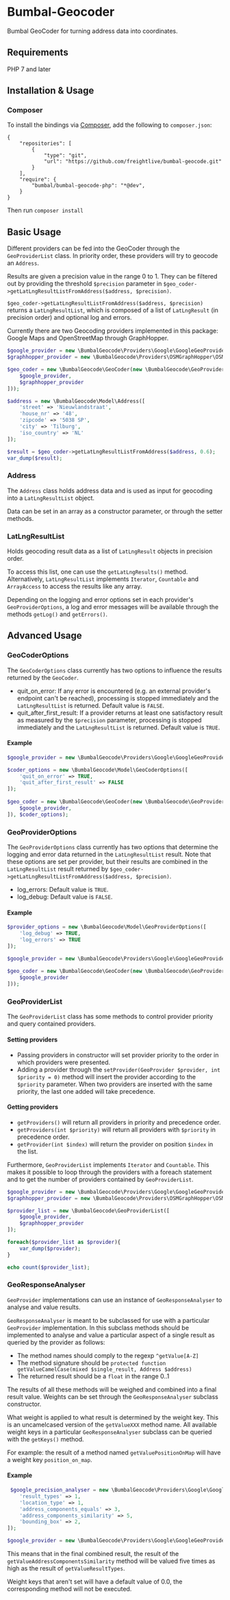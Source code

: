 # Bumbal-Geocoder
Bumbal GeoCoder for turning address data into coordinates. 


## Requirements

PHP 7 and later

## Installation & Usage
### Composer

To install the bindings via [Composer](http://getcomposer.org/), add the following to `composer.json`:

```
{
    "repositories": [
        {
            "type": "git",
            "url": "https://github.com/freightlive/bumbal-geocode.git"
        }
    ],
    "require": {
        "bumbal/bumbal-geocode-php": "*@dev",
    }
}
```

Then run `composer install`

## Basic Usage

Different providers can be fed into the GeoCoder through the `GeoProviderList` class. In priority order, these providers will try to geocode an `Address`.

Results are given a precision value in the range 0 to 1. They can be filtered out by providing the threshold `$precision` parameter in `$geo_coder->getLatLngResultListFromAddress($address, $precision)`.

`$geo_coder->getLatLngResultListFromAddress($address, $precision)` returns a `LatLngResultList`, which is composed of a list of `LatLngResult` (in precision order) and optional log and errors.

Currently there are two Geocoding providers implemented in this package: Google Maps and OpenStreetMap through GraphHopper. 

```php
$google_provider = new \BumbalGeocode\Providers\Google\GoogleGeoProvider('google_maps_api_key');
$graphhopper_provider = new \BumbalGeocode\Providers\OSMGraphHopper\OSMGraphHopperGeoProvider('graphhopper_api_key');

$geo_coder = new \BumbalGeocode\GeoCoder(new \BumbalGeocode\GeoProviderList([
    $google_provider,
    $graphhopper_provider
]));

$address = new \BumbalGeocode\Model\Address([
    'street' => 'Nieuwlandstraat',
    'house_nr' => '48',
    'zipcode' => '5038 SP',
    'city' => 'Tilburg',
    'iso_country' => 'NL'
]);

$result = $geo_coder->getLatLngResultListFromAddress($address, 0.6);
var_dump($result);
```
### Address
The `Address` class holds address data and is used as input for geocoding into a `LatLngResultList` object.

Data can be set in an array as a constructor parameter, or through the setter methods.

### LatLngResultList

Holds geocoding result data as a list of `LatLngResult` objects in precision order. 

To access this list, one can use the `getLatLngResults()` method.
Alternatively, `LatLngResultList` implements `Iterator`, `Countable` and `ArrayAccess` to access the results like any array.

Depending on the logging and error options set in each provider's `GeoProviderOptions`, a log and error messages will be available through the methods `getLog()` and `getErrors()`.

## Advanced Usage

### GeoCoderOptions

The `GeoCoderOptions` class currently has two options to influence the results returned by the `GeoCoder`.

- quit_on_error: If any error is encountered (e.g. an external provider's endpoint can't be reached), processing is stopped immediately and the `LatLngResultList` is returned. Default value is `FALSE`.
- quit_after_first_result: If a provider returns at least one satisfactory result as measured by the `$precision` parameter, processing is stopped immediately and the `LatLngResultList` is returned. Default value is `TRUE`.

#### Example
```php
$google_provider = new \BumbalGeocode\Providers\Google\GoogleGeoProvider('google_maps_api_key');

$coder_options = new \BumbalGeocode\Model\GeoCoderOptions([
    'quit_on_error' => TRUE,
    'quit_after_first_result' => FALSE
]);
        
$geo_coder = new \BumbalGeocode\GeoCoder(new \BumbalGeocode\GeoProviderList([
    $google_provider,
]), $coder_options);

```


### GeoProviderOptions

The `GeoProviderOptions` class currently has two options that determine the logging and error data returned in the `LatLngResultList` result. 
Note that these options are set per provider, but their results are combined in the `LatLngResultList` result returned by `$geo_coder->getLatLngResultListFromAddress($address, $precision)`.

- log_errors: Default value is `TRUE`.
- log_debug: Default value is `FALSE`.

#### Example
```php
$provider_options = new \BumbalGeocode\Model\GeoProviderOptions([
    'log_debug' => TRUE,
    'log_errors' => TRUE
]);

$google_provider = new \BumbalGeocode\Providers\Google\GoogleGeoProvider('google_maps_api_key', $provider_options);
        
$geo_coder = new \BumbalGeocode\GeoCoder(new \BumbalGeocode\GeoProviderList([
    $google_provider
]));

```

### GeoProviderList

The `GeoProviderList` class has some methods to control provider priority and query contained providers.

#### Setting providers

- Passing providers in constructor will set provider priority to the order in which providers were presented.
- Adding a provider through the `setProvider(GeoProvider $provider, int $priority = 0)` method will insert the provider according to the `$priority` parameter. When two providers are inserted with the same priority, the last one added will take precedence.

#### Getting providers

- `getProviders()` will return all providers in priority and precedence order.
- `getProviders(int $priority)` will return all providers with `$priority` in precedence order.
- `getProvider(int $index)` will return the provider on position `$index` in the list.

Furthermore, `GeoProviderList` implements `Iterator` and `Countable`. This makes it possible to loop through the providers with a foreach statement and to get the number of providers contained by `GeoProviderList`.
```php
$google_provider = new \BumbalGeocode\Providers\Google\GoogleGeoProvider('google_maps_api_key');
$graphhopper_provider = new \BumbalGeocode\Providers\OSMGraphHopper\OSMGraphHopperGeoProvider('graphhopper_api_key');

$provider_list = new \BumbalGeocode\GeoProviderList([
    $google_provider,
    $graphhopper_provider
]);

foreach($provider_list as $provider){
    var_dump($provider);
}

echo count($provider_list);
```
### GeoResponseAnalyser

`GeoProvider` implementations can use an instance of `GeoResponseAnalyser` to analyse and value results.

`GeoResponseAnalyser` is meant to be subclassed for use with a particular `GeoProvider` implementation. In this subclass methods should be implemented to analyse and value a particular aspect of a single result as queried by the provider as follows:
- The method names should comply to the regexp `^getValue[A-Z]`
- The method signature should be `protected function getValueCamelCase(mixed $single_result, Address $address)`
- The returned result should be a `float` in the range 0..1

The results of all these methods will be weighed and combined into a final result value. Weights can be set through the `GeoResponseAnalyser` subclass constructor.

What weight is applied to what result is determined by the weight key. This is an uncamelcased version of the `getValueXXX` method name. All available weight keys in a particular `GeoResponseAnalyser` subclass can be queried with the `getKeys()` method.

For example: the result of a method named `getValuePositionOnMap` will have a weight key `position_on_map`.

#### Example
```php
 $google_precision_analyser = new \BumbalGeocode\Providers\Google\GoogleGeoResponseAnalyser([
    'result_types' => 1,
    'location_type' => 1,
    'address_components_equals' => 3,
    'address_components_similarity' => 5,
    'bounding_box' => 2,
]);

$google_provider = new \BumbalGeocode\Providers\Google\GoogleGeoProvider('google_maps_api_key', NULL, $google_precision_analyser);
```

This means that in the final combined result, the result of the `getValueAddressComponentsSimilarity` method will be valued five times as high as the result of `getValueResultTypes`.

Weight keys that aren't set will have a default value of 0.0, the corresponding method will not be executed.



